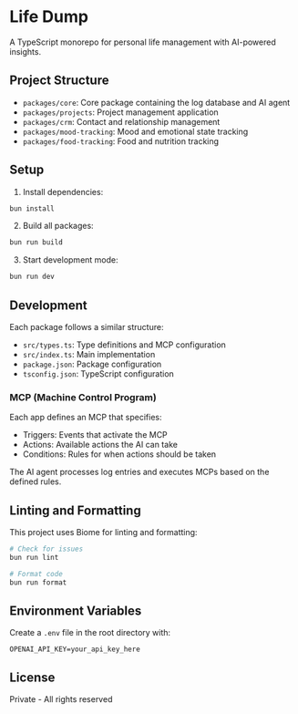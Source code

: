 # Life Dump

A TypeScript monorepo for personal life management with AI-powered insights.

## Project Structure

- `packages/core`: Core package containing the log database and AI agent
- `packages/projects`: Project management application
- `packages/crm`: Contact and relationship management
- `packages/mood-tracking`: Mood and emotional state tracking
- `packages/food-tracking`: Food and nutrition tracking

## Setup

1. Install dependencies:
```bash
bun install
```

2. Build all packages:
```bash
bun run build
```

3. Start development mode:
```bash
bun run dev
```

## Development

Each package follows a similar structure:
- `src/types.ts`: Type definitions and MCP configuration
- `src/index.ts`: Main implementation
- `package.json`: Package configuration
- `tsconfig.json`: TypeScript configuration

### MCP (Machine Control Program)

Each app defines an MCP that specifies:
- Triggers: Events that activate the MCP
- Actions: Available actions the AI can take
- Conditions: Rules for when actions should be taken

The AI agent processes log entries and executes MCPs based on the defined rules.

## Linting and Formatting

This project uses Biome for linting and formatting:

```bash
# Check for issues
bun run lint

# Format code
bun run format
```

## Environment Variables

Create a `.env` file in the root directory with:

```
OPENAI_API_KEY=your_api_key_here
```

## License

Private - All rights reserved 